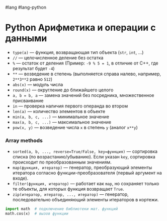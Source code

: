 #lang #lang-python

# Python Арифметика и операции с данными

- `type(a)` — функция, возвращающая тип объекта (`str`, `int`, ...)
- `//` — целочисленное деление без остатка
- `%` — остаток от деления (Пример: `-9 % 5 = 1`, в отличие от C++, где результат будет `-4`)
- `**` — возведение в степень (выполняется справа налево, например, `2**3**2` равно `512`)
- `abs(x)` — модуль числа
- `round(x)` — округление до ближайшего целого
- `a, b = b, a` — замена значений без посредника, множественное присваивание
- `in` — проверка наличия первого операнда во втором
- `len(a)` — количество элементов в объекте
- `min(a, b, c, ...)` — минимальное значение
- `max(a, b, c, ...)` — максимальное значение
- `pow(x, y)` — возведение числа `x` в степень `y` (аналог `x**y`)

### Array methods
- `sorted(a, b, ..., reverse=True/False, key=функция)` — сортировка списка (по возрастанию/убыванию). Если указан `key`, сортировка происходит по преобразованным значениям.
- `map(функция, итератор)` — генератор, преобразующий элементы итератора согласно функции-преобразователя (первый аргумент на входе).
- `filter(функция, итератор)` — работает как `map`, но сохраняет только те объекты, для которых функция возвращает `True`.
- `zip(итератор, итератор, ..., итератор)` — генератор, последовательно объединяющий элементы итераторов в кортежи.

```python
import math  # подключение библиотеки мат. функций
math.cos(x)  # вызов функции
```